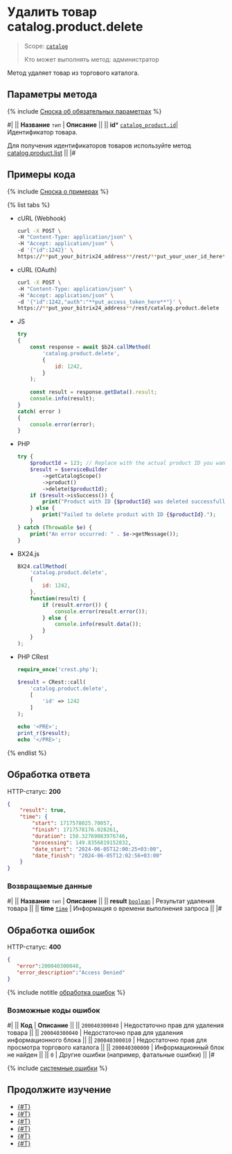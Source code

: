 # Удалить товар catalog.product.delete

> Scope: [`catalog`](../../scopes/permissions.md)
>
> Кто может выполнять метод: администратор

Метод удаляет товар из торгового каталога.

## Параметры метода

{% include [Сноска об обязательных параметрах](../../../_includes/required.md) %}

#|
|| **Название**
`тип` | **Описание** ||
|| **id*** 
[`catalog_product.id`](../data-types.md#catalog_product)| Идентификатор товара.

Для получения идентификаторов товаров используйте метод [catalog.product.list](./catalog-product-list.md)
 ||
|#

## Примеры кода

{% include [Сноска о примерах](../../../_includes/examples.md) %}

{% list tabs %}

- cURL (Webhook)

    ```bash
    curl -X POST \
    -H "Content-Type: application/json" \
    -H "Accept: application/json" \
    -d '{"id":1242}' \
    https://**put_your_bitrix24_address**/rest/**put_your_user_id_here**/**put_your_webhook_here**/catalog.product.delete
    ```

- cURL (OAuth)

    ```bash
    curl -X POST \
    -H "Content-Type: application/json" \
    -H "Accept: application/json" \
    -d '{"id":1242,"auth":"**put_access_token_here**"}' \
    https://**put_your_bitrix24_address**/rest/catalog.product.delete
    ```

- JS


    ```js
    try
    {
    	const response = await $b24.callMethod(
    		'catalog.product.delete',
    		{
    			id: 1242,
    		}
    	);
    	
    	const result = response.getData().result;
    	console.info(result);
    }
    catch( error )
    {
    	console.error(error);
    }
    ```

- PHP

    ```php       
    try {
        $productId = 123; // Replace with the actual product ID you want to delete
        $result = $serviceBuilder
            ->getCatalogScope()
            ->product()
            ->delete($productId);
        if ($result->isSuccess()) {
            print("Product with ID {$productId} was deleted successfully.");
        } else {
            print("Failed to delete product with ID {$productId}.");
        }
    } catch (Throwable $e) {
        print("An error occurred: " . $e->getMessage());
    }
    ```

- BX24.js

    ```js
    BX24.callMethod(
        'catalog.product.delete',
        {
            id: 1242,
        },
        function(result) {
            if (result.error()) {
                console.error(result.error());
            } else {
                console.info(result.data());
            }
        }
    );
    ```

- PHP CRest

    ```php
    require_once('crest.php');

    $result = CRest::call(
        'catalog.product.delete',
        [
            'id' => 1242
        ]
    );

    echo '<PRE>';
    print_r($result);
    echo '</PRE>';
    ```

{% endlist %}

## Обработка ответа

HTTP-статус: **200**

```json
{
    "result": true,
    "time": {
        "start": 1717578025.70057,
        "finish": 1717578176.028261,
        "duration": 150.32769083976746,
        "processing": 149.8356819152832,
        "date_start": "2024-06-05T12:00:25+03:00",
        "date_finish": "2024-06-05T12:02:56+03:00"
    }
}
```

### Возвращаемые данные

#|
|| **Название**
`тип` | **Описание** ||
|| **result**
[`boolean`](../../data-types.md) | Результат удаления товара ||
|| **time**
[`time`](../../data-types.md) | Информация о времени выполнения запроса ||
|#

## Обработка ошибок

HTTP-статус: **400**

```json
{	
   "error":200040300040,
   "error_description":"Access Denied"
}
```

{% include notitle [обработка ошибок](../../../_includes/error-info.md) %}

### Возможные коды ошибок

#|
|| **Код** | **Описание** ||
|| `200040300040` | Недостаточно прав для удаления товара ||
|| `200040300040` | Недостаточно прав для удаления информационного блока ||
|| `200040300010` | Недостаточно прав для просмотра торгового каталога ||
|| `200040300000` | Информационный блок не найден ||
|| `0` | Другие ошибки (например, фатальные ошибки) ||
|#

{% include [системные ошибки](../../../_includes/system-errors.md) %}

## Продолжите изучение 

- [{#T}](./catalog-product-add.md)
- [{#T}](./catalog-product-update.md)
- [{#T}](./catalog-product-get.md)
- [{#T}](./catalog-product-list.md)
- [{#T}](./catalog-product-download.md)
- [{#T}](./catalog-product-get-fields-by-filter.md)